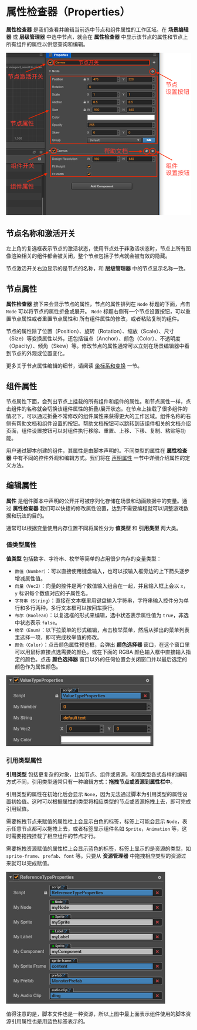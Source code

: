 # 属性检查器（Properties）

**属性检查器** 是我们查看并编辑当前选中节点和组件属性的工作区域。在 **场景编辑器** 或 **层级管理器** 中选中节点，就会在 **属性检查器** 中显示该节点的属性和节点上所有组件的属性以供您查询和编辑。

![properites-panel](inspector/properites_panel.png)

## 节点名称和激活开关

左上角的复选框表示节点的激活状态，使用节点处于非激活状态时，节点上所有图像渲染相关的组件都会被关闭，整个节点包括子节点就会被有效的隐藏。

节点激活开关右边显示的是节点的名称，和 **层级管理器** 中的节点显示名称一致。

## 节点属性

**属性检查器** 接下来会显示节点的属性，节点的属性排列在 `Node` 标题的下面，点击 `Node` 可以将节点的属性折叠或展开。 `Node` 标题右侧有一个节点设置按钮，可以重置节点属性或者重置节点属性和 所有组件属性的修改，或者粘贴复制的组件。

节点的属性除了位置（Position）、旋转（Rotation）、缩放（Scale）、尺寸（Size）等变换属性以外，还包括锚点（Anchor）、颜色（Color）、不透明度（Opacity）、倾角（Skew）等。修改节点的属性通常可以立刻在场景编辑器中看到节点的外观或位置变化。

更多关于节点属性编辑的细节，请阅读 [坐标系和变换](../../../content-workflow/transform.md) 一节。

## 组件属性

节点属性下面，会列出节点上挂载的所有组件和组件的属性。和节点属性一样，点击组件的名称就会切换该组件属性的折叠/展开状态。在节点上挂载了很多组件的情况下，可以通过折叠不常修改的组件属性来获得更大的工作区域。组件名称的右侧有帮助文档和组件设置的按钮。帮助文档按钮可以跳转到该组件相关的文档介绍页面，组件设置按钮可以对组件执行移除、重置、上移、下移、复制、粘贴等功能。

用户通过脚本创建的组件，其属性是由脚本声明的。不同类型的属性在 **属性检查器** 中有不同的控件外观和编辑方式。我们将在 [声明属性](../../../scripting/class.md#properties) 一节中详细介绍属性的定义方法。

## 编辑属性

**属性** 是组件脚本中声明的公开并可被序列化存储在场景和动画数据中的变量。通过 **属性检查器** 我们可以快捷的修改属性设置，达到不需要编程就可以调整游戏数据和玩法的目的。

通常可以根据变量使用内存位置不同将属性分为 **值类型** 和 **引用类型** 两大类。

### 值类型属性

**值类型** 包括数字、字符串、枚举等简单的占用很少内存的变量类型：

- `数值（Number）`：可以直接使用键盘输入，也可以按输入框旁边的上下箭头逐步增减属性值。
- `向量（Vec2）`：向量的控件是两个数值输入组合在一起，并且输入框上会以 `x`，`y` 标识每个数值对应的子属性名。
- `字符串（String）`：直接在文本框里用键盘输入字符串，字符串输入控件分为单行和多行两种，多行文本框可以按回车换行。
- `布尔（Boolean）`：以复选框的形式来编辑，选中状态表示属性值为 `true`，非选中状态表示 `false`。
- `枚举（Enum）`：以下拉菜单的形式编辑，点击枚举菜单，然后从弹出的菜单列表里选择一项，即可完成枚举值的修改。
- `颜色（Color）`：点击颜色属性预览框，会弹出 **颜色选择器** 窗口，在这个窗口里可以用鼠标直接点选需要的颜色，或在下面的 RGBA 颜色输入框中直接输入指定的颜色。点击 **颜色选择器** 窗口以外的任何位置会关闭窗口并以最后选定的颜色作为属性颜色。

![value types](inspector/value_type.png)

### 引用类型属性

**引用类型** 包括更复杂的对象，比如节点、组件或资源。和值类型各式各样的编辑方式不同，引用类型通常只有一种编辑方式：**拖拽节点或资源到属性栏中**。

引用类型的属性在初始化后会显示 `None`，因为无法通过脚本为引用类型的属性设置初始值。这时可以根据属性的类型将相应类型的节点或资源拖拽上去，即可完成引用赋值。

需要拖拽节点来赋值的属性栏上会显示白色的标签，标签上可能会显示 `Node`，表示任意节点都可以拖拽上去，或者标签显示组件名如 `Sprite`，`Animation` 等，这时需要拖拽挂载了相应组件的节点才行。

需要拖拽资源赋值的属性栏上会显示蓝色的标签，标签上显示的是资源的类型，如 `sprite-frame`、`prefab`、`font` 等。只要从 **资源管理器** 中拖拽相应类型的资源过来就可以完成赋值。

![reference types](inspector/reference_type.png)

值得注意的是，脚本文件也是一种资源，所以上图中最上面表示组件使用的脚本资源引用属性也是用蓝色标签表示的。
